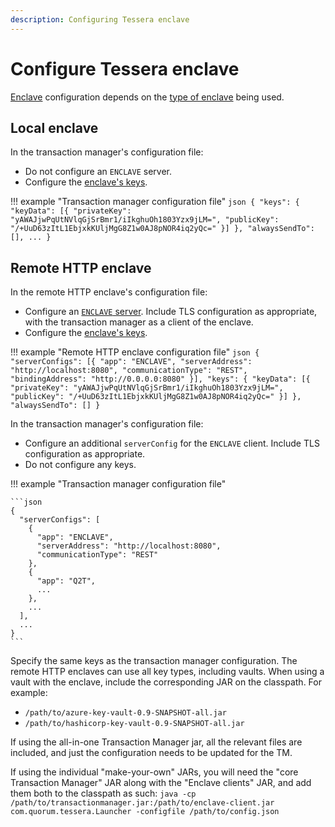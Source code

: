 ```yaml
---
description: Configuring Tessera enclave
---
```


# Configure Tessera enclave

[Enclave](../../Concepts/Enclave.md) configuration depends on the [type of enclave](../../Concepts/Enclave-types.md) being used.

## Local enclave

In the transaction manager's configuration file:

* Do not configure an `ENCLAVE` server.
* Configure the [enclave's keys](Keys.md).

!!! example "Transaction manager configuration file"
    ```json
    {
      "keys": {
        "keyData": [{
          "privateKey": "yAWAJjwPqUtNVlqGjSrBmr1/iIkghuOh1803Yzx9jLM=",
          "publicKey": "/+UuD63zItL1EbjxkKUljMgG8Z1w0AJ8pNOR4iq2yQc="
        }]
      },
      "alwaysSendTo": [],
      ...
    }
    ```

## Remote HTTP enclave

In the remote HTTP enclave's configuration file:

* Configure an [`ENCLAVE` server](Tessera.md#server).  Include TLS configuration as appropriate, with the transaction manager as a client of the enclave.
* Configure the [enclave's keys](Keys.md).

!!! example "Remote HTTP enclave configuration file"
    ```json
    {
     "serverConfigs": [{
       "app": "ENCLAVE",
       "serverAddress": "http://localhost:8080",
       "communicationType": "REST",
       "bindingAddress": "http://0.0.0.0:8080"
     }],
     "keys": {
       "keyData": [{
           "privateKey": "yAWAJjwPqUtNVlqGjSrBmr1/iIkghuOh1803Yzx9jLM=",
           "publicKey": "/+UuD63zItL1EbjxkKUljMgG8Z1w0AJ8pNOR4iq2yQc="
       }]
     },
     "alwaysSendTo": []
    }
    ```

In the transaction manager's configuration file:

* Configure an additional `serverConfig` for the `ENCLAVE` client.  Include TLS configuration as appropriate.
* Do not configure any keys.

!!! example "Transaction manager configuration file"

    ```json
    {
      "serverConfigs": [
        {
          "app": "ENCLAVE",
          "serverAddress": "http://localhost:8080",
          "communicationType": "REST"
        },
        {
          "app": "Q2T",
          ...
        },
        ...
      ],
      ...
    }
    ```

Specify the same keys as the transaction manager configuration. The remote HTTP enclaves can use all key types, including
vaults. When using a vault with the enclave, include the corresponding JAR on the classpath. For example:

* `/path/to/azure-key-vault-0.9-SNAPSHOT-all.jar`
* `/path/to/hashicorp-key-vault-0.9-SNAPSHOT-all.jar`

If using the all-in-one Transaction Manager jar, all the relevant files are included, and just the
configuration needs to be updated for the TM.

If using the individual "make-your-own" JARs, you will need the "core Transaction Manager" JAR along
with the "Enclave clients" JAR, and add them both to the classpath as such: `java -cp /path/to/transactionmanager.jar:/path/to/enclave-client.jar com.quorum.tessera.Launcher -configfile /path/to/config.json`
